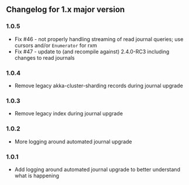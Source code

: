 ## Changelog for 1.x major version

### 1.0.5

* Fix #46 - not properly handling streaming of read journal queries; use cursors and/or `Enumerator` for rxm
* Fix #47 - update to (and recompile against) 2.4.0-RC3 including changes to read journals

### 1.0.4

* Remove legacy akka-cluster-sharding records during journal upgrade

### 1.0.3

* Remove legacy index during journal upgrade

### 1.0.2

* More logging around automated journal upgrade

### 1.0.1

* Add logging around automated journal upgrade to better understand what is happening
